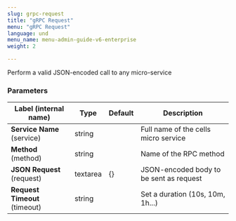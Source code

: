 ```yaml
---
slug: grpc-request
title: "gRPC Request"
menu: "gRPC Request"
language: und
menu_name: menu-admin-guide-v6-enterprise
weight: 2

---
```


 Perform a valid JSON-encoded call to any micro-service

### Parameters
|Label (internal name)|Type|Default|Description|
|---|---|---|---|
|**Service Name** (service)|string||Full name of the cells micro service|
|**Method** (method)|string|<no value>|Name of the RPC method|
|**JSON Request** (request)|textarea|{}|JSON-encoded body to be sent as request|
|**Request Timeout** (timeout)|string||Set a duration (10s, 10m, 1h...)|






